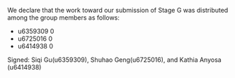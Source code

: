 We declare that the work toward our submission of Stage G was distributed among the group members as follows:

* u6359309 0
* u6725016 0
* u6414938 0

Signed: Siqi Gu(u6359309), Shuhao Geng(u6725016), and Kathia Anyosa (u6414938)